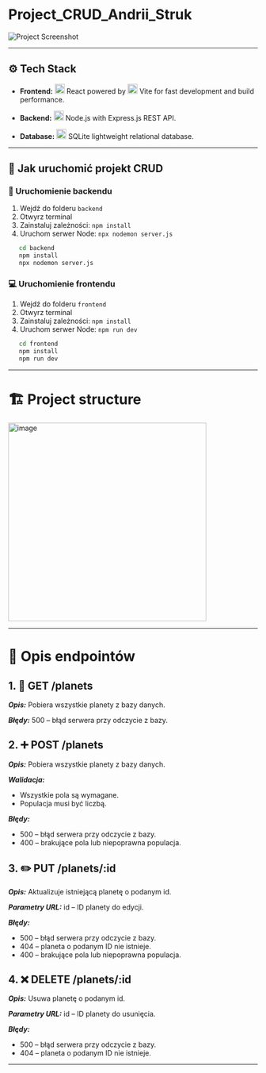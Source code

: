 # Project_CRUD_Andrii_Struk

![Project Screenshot](https://github.com/user-attachments/assets/b24a8119-a3ce-4b33-a5e9-fe2348e4c8e0)

---

## ⚙️ Tech Stack

- **Frontend:** <img src="https://cdn.jsdelivr.net/gh/devicons/devicon/icons/react/react-original.svg" height="20"/> React powered by <img src="https://cdn.jsdelivr.net/gh/devicons/devicon/icons/vitejs/vitejs-original.svg" height="20"/>
Vite for fast development and build performance.

- **Backend:** <img src="https://cdn.jsdelivr.net/gh/devicons/devicon/icons/nodejs/nodejs-original.svg" height="20" /> Node.js with Express.js REST API.

- **Database:** <img src="https://cdn.jsdelivr.net/gh/devicons/devicon/icons/sqlite/sqlite-original.svg" height="20" /> SQLite lightweight relational database.

---

## 🚀 Jak uruchomić projekt CRUD

### 🧩 Uruchomienie backendu
 1) Wejdź do folderu `backend`
 2) Otwyrz terminal 
 3) Zainstaluj zależności: `npm install`
 4) Uruchom serwer Node: `npx nodemon server.js`
    
 ```bash
    cd backend
    npm install
    npx nodemon server.js
 ```

### 💻 Uruchomienie frontendu
 1) Wejdź do folderu `frontend`
 2) Otwyrz terminal 
 3) Zainstaluj zależności: `npm install`
 4) Uruchom serwer Node: `npm run dev`
    
 ```bash
    cd frontend
    npm install
    npm run dev
 ```

---

# 🏗️ Project structure

<img height="400" alt="image" src="https://github.com/user-attachments/assets/e83e116d-364e-4a23-8c75-d5f13eb1852a" />

---

# 📑 Opis endpointów
## 1. 👀 GET /planets

 ***Opis:*** Pobiera wszystkie planety z bazy danych.  
 
 ***Błędy:*** 500 – błąd serwera przy odczycie z bazy.  


## 2. ➕ POST /planets

***Opis:*** Pobiera wszystkie planety z bazy danych.  

***Walidacja:***
- Wszystkie pola są wymagane.
- Populacja musi być liczbą.
  
***Błędy:***
- 500 – błąd serwera przy odczycie z bazy.  
- 400 – brakujące pola lub niepoprawna populacja.

## 3. ✏️ PUT /planets/:id

***Opis:*** Aktualizuje istniejącą planetę o podanym id.  

***Parametry URL:*** id – ID planety do edycji.  

***Błędy:***  
- 500 – błąd serwera przy odczycie z bazy.  
- 404 – planeta o podanym ID nie istnieje.  
- 400 – brakujące pola lub niepoprawna populacja.

## 4. ❌ DELETE /planets/:id

***Opis:*** Usuwa planetę o podanym id.  

***Parametry URL:*** id – ID planety do usunięcia.  

***Błędy:***  
- 500 – błąd serwera przy odczycie z bazy.  
- 404 – planeta o podanym ID nie istnieje.

---

